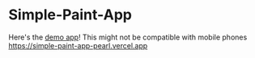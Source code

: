 # Simple-Paint-App

Here's the [demo app]([url](https://simple-paint-app-pearl.vercel.app))!
This might not be compatible with mobile phones
https://simple-paint-app-pearl.vercel.app
